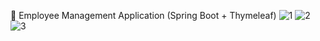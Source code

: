 :briefcase: Employee Management Application (Spring Boot + Thymeleaf)
![1](https://github.com/user-attachments/assets/0f89dc65-21cf-4da9-872c-5d67c6a7191e)
![2](https://github.com/user-attachments/assets/df280639-3a4f-4b71-b646-6a932c47b532)
![3](https://github.com/user-attachments/assets/5c7b05c1-d4d4-4cf3-98c0-5673b451a1eb)
